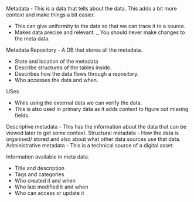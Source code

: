 Metadata - This is a data that tells about the data. This adds a bit more context and make things a bit easier.
- This can give uniformity to the data so that we can trace it to a source.
- Makes data precise and relevant.
_ You should never make changes to the meta data. 

Metadata Repository - A DB that stores all the metadata.
- State and location of the metadata 
- Describe structures of the tables inside.
- Describes how the data flows through a repository.
- Who accesses the data and when.

USes 
- While using the external data we can verify the data.
- This is also used in primary data as it adds context to figure out missing fields. 

Descriptive metadata - This has the information about the data that can be viewed later to get some context.
Structural metadata - How the data is organised/ stored and also about what other data sources use that data.
Administrative metadata - This is a technical source of a digital asset. 

Information available in meta data.

- Title and description 
- Tags and categories
- Who created it and when 
- Who last modified it and when
- Who can access or update it